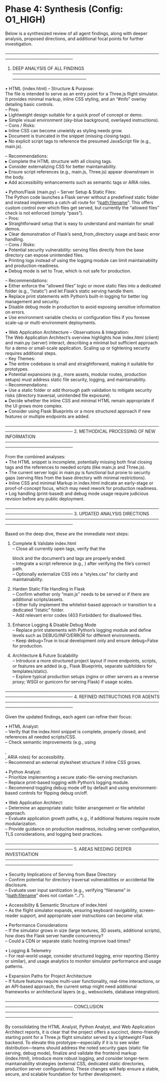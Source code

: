 # Phase 4: Synthesis (Config: O1_HIGH)

Below is a synthesized review of all agent findings, along with deeper analysis, proposed directions, and additional focal points for further investigation.

────────────────────────────────────────────────────────────────────────
1. DEEP ANALYSIS OF ALL FINDINGS
────────────────────────────────────────────────────────────────────────

• HTML (index.html)
  – Structure & Purpose:  
    The file is intended to serve as an entry point for a Three.js flight simulator. It provides minimal markup, inline CSS styling, and an “#info” overlay detailing basic controls.  
    – Pros:  
      ▸ Lightweight design suitable for a quick proof of concept or demo.  
      ▸ Simple visual environment (sky-blue background, overlayed instructions).  
    – Cons / Risks:  
      ▸ Inline CSS can become unwieldy as styling needs grow.  
      ▸ Document is truncated in the snippet (missing closing tags).  
      ▸ No explicit script tags to reference the presumed JavaScript file (e.g., main.js).  

  – Recommendations:  
    ▸ Complete the HTML structure with all closing tags.  
    ▸ Consider externalizing CSS for better maintainability.  
    ▸ Ensure script references (e.g., main.js, Three.js) appear downstream in the body.  
    ▸ Add accessibility enhancements such as semantic tags or ARIA roles.

• Python/Flask (main.py)
  – Server Setup & Static Files:  
    The Python code launches a Flask server without a predefined static folder and instead implements a catch-all route for “/<path:filename>”. This offers custom control over which files get served, but currently the “allowed files” check is not enforced (simply “pass”).  
    – Pros:  
      ▸ Straightforward setup that is easy to understand and maintain for small demos.  
      ▸ Clear demonstration of Flask’s send_from_directory usage and basic error handling.  
    – Cons / Risks:  
      ▸ Potential security vulnerability: serving files directly from the base directory can expose unintended files.  
      ▸ Printing logs instead of using the logging module can limit maintainability and production-readiness.  
      ▸ Debug mode is set to True, which is not safe for production.

  – Recommendations:  
    ▸ Either enforce the “allowed files” logic or move static files into a dedicated folder (e.g., “/static”) and let Flask’s static serving handle them.  
    ▸ Replace print statements with Python’s built-in logging for better log management and security.  
    ▸ Disable debug mode in production to avoid exposing sensitive information on errors.  
    ▸ Use environment variable checks or configuration files if you foresee scale-up or multi-environment deployments.

• Web Application Architecture
  – Observations & Integration:  
    The Web Application Architect’s overview highlights how index.html (client) and main.py (server) interact, describing a minimal but sufficient approach for a demo or small-scale application. Scaling up or tightening security requires additional steps.  
    – Key Themes:  
      ▸ The entire codebase is small and straightforward, making it suitable for prototypes.  
      ▸ Potential expansions (e.g., more assets, modular routes, production setups) must address static file security, logging, and maintainability.  
    – Recommendations:  
      ▸ Use a static folder or add thorough path validation to mitigate security risks (directory traversal, unintended file exposure).  
      ▸ Decide whether the inline CSS and minimal HTML remain appropriate if the UI grows more complex.  
      ▸ Consider using Flask Blueprints or a more structured approach if new features or multiple endpoints are added.

────────────────────────────────────────────────────────────────────────
2. METHODICAL PROCESSING OF NEW INFORMATION
────────────────────────────────────────────────────────────────────────

From the combined analyses:  
• The HTML snippet is incomplete, potentially missing both final closing tags and the references to needed scripts (like main.js and Three.js).  
• The current server logic in main.py is functional but prone to security gaps (serving files from the base directory with minimal restrictions).  
• Inline CSS and minimal Markup in index.html indicate an early-stage or proof-of-concept focus, which may need rework for production readiness.  
• Log handling (print-based) and debug mode usage require judicious revision before any public deployment.

────────────────────────────────────────────────────────────────────────
3. UPDATED ANALYSIS DIRECTIONS
────────────────────────────────────────────────────────────────────────

Based on the deep dive, these are the immediate next steps:

1. Complete & Validate index.html  
   – Close all currently open tags, verify that the <div id="info"> block and the document’s <body> and <html> tags are properly ended.  
   – Integrate a script reference (e.g., <script src="main.js"></script>) after verifying the file’s correct path.  
   – Optionally externalize CSS into a “styles.css” for clarity and maintainability.

2. Harden Static File Handling in Flask  
   – Confirm whether only “main.js” needs to be served or if there are additional scripts/assets.  
   – Either fully implement the whitelist-based approach or transition to a dedicated “/static” folder.  
   – Add relevant error codes (403 Forbidden) for disallowed files.

3. Enhance Logging & Disable Debug Mode  
   – Replace print statements with Python’s logging module and define levels such as DEBUG/INFO/ERROR for different environments.  
   – Keep debug=True in local development only and ensure debug=False for production.

4. Architecture & Future Scalability  
   – Introduce a more structured project layout if more endpoints, scripts, or features are added (e.g., Flask Blueprints, separate subfolders for templates/static).  
   – Explore typical production setups (nginx or other servers as a reverse proxy; WSGI or gunicorn for serving Flask) if usage scales.

────────────────────────────────────────────────────────────────────────
4. REFINED INSTRUCTIONS FOR AGENTS
────────────────────────────────────────────────────────────────────────

Given the updated findings, each agent can refine their focus:

• HTML Analyst:  
  – Verify that the index.html snippet is complete, properly closed, and references all needed scripts/CSS.  
  – Check semantic improvements (e.g., using <main>, <aside>, ARIA roles) for accessibility.  
  – Recommend an external stylesheet structure if inline CSS grows.

• Python Analyst:  
  – Prioritize implementing a secure static-file-serving mechanism.  
  – Replace print-based logging with Python’s logging module.  
  – Recommend toggling debug mode off by default and using environment-based controls for flipping debug on/off.

• Web Application Architect:  
  – Determine an appropriate static folder arrangement or file whitelist approach.  
  – Evaluate application growth paths, e.g., if additional features require route modularization.  
  – Provide guidance on production readiness, including server configuration, TLS considerations, and logging best practices.

────────────────────────────────────────────────────────────────────────
5. AREAS NEEDING DEEPER INVESTIGATION
────────────────────────────────────────────────────────────────────────

• Security Implications of Serving from Base Directory  
  – Confirm potential for directory traversal vulnerabilities or accidental file disclosure.  
  – Evaluate user input sanitization (e.g., verifying “filename” in “/<path:filename>” does not contain “../”).

• Accessibility & Semantic Structure of index.html  
  – As the flight simulator expands, ensuring keyboard navigability, screen-reader support, and appropriate user instructions can become vital.

• Performance Considerations  
  – If the simulator grows in size (large textures, 3D assets, additional scripts), how does the Flask server handle concurrency?  
  – Could a CDN or separate static hosting improve load times?

• Logging & Telemetry  
  – For real-world usage, consider structured logging, error reporting (Sentry or similar), and usage analytics to monitor simulator performance and usage patterns.

• Expansion Paths for Project Architecture  
  – If future features require multi-user functionality, real-time interactions, or an API-based approach, the current setup might need additional frameworks or architectural layers (e.g., websockets, database integration).

────────────────────────────────────────────────────────────────────────
CONCLUSION
────────────────────────────────────────────────────────────────────────

By consolidating the HTML Analyst, Python Analyst, and Web Application Architect reports, it is clear that the project offers a succinct, demo-friendly starting point for a Three.js flight simulator served by a lightweight Flask backend. To elevate this prototype—especially if it is to see wider distribution—teams should address the noted security gaps (static file serving, debug mode), finalize and validate the frontend markup (index.html), introduce more robust logging, and consider longer-term maintainability strategies (external CSS, dedicated static directories, production server configurations). These changes will help ensure a stable, secure, and scalable foundation for further development.